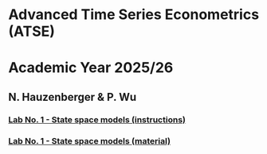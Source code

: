 # Advanced Time Series Econometrics (ATSE) 
# Academic Year 2025/26
## N. Hauzenberger & P. Wu

### [Lab No. 1 - State space models (instructions)](https://nhauzenb.github.io/SGPE-ECNM11049/Lab%20Material/Lab%201/ECNM11049-Lab1.html)
### [Lab No. 1 - State space models (material)](https://github.com/nhauzenb/SGPE-ECNM11049/blob/main/Lab%20Material/Lab%201/)

